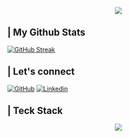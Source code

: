 
<!--
<img src="https://socialify.git.ci/jolliebonnie/jolliebonnie/image?font=KoHo&forks=1&language=1&name=1&pattern=Circuit%20Board&pulls=1&stargazers=1&theme=Auto" alt="jolliebonnie" width="640" height="320" />
-->
<p align="center">
  <img src="https://capsule-render.vercel.app/api?text=Hey!%20Thats%20me%20Chaw%20😉&animation=fadeIn&type=waving&color=gradient&height=160&section=header"/>
</p>


## | My Github Stats

 </a>[![GitHub Streak](https://github-readme-streak-stats.herokuapp.com?user=jolliebonnie&theme=tokyonight&hide_border=true&date_format=M%20j%5B%2C%20Y%5D)](https://git.io/streak-stats)

## | Let's connect 
[![GitHub](https://img.shields.io/badge/Github-100000?style=for-the-badge&logo=github&logoColor=white)](https://github.com/jolliebonnie)
[![Linkedin](https://img.shields.io/badge/Linkedin-0077B5?style=for-the-badge&logo=linkedin&logoColor=white)](https://www.linkedin.com/in/chaw-thiri-san-379035227/)
## | Teck Stack
<p align="center">
   <img src="https://skillicons.dev/icons?i=bash,git,py,c,cpp,github,visualstudio,vscode"/>
</p>
